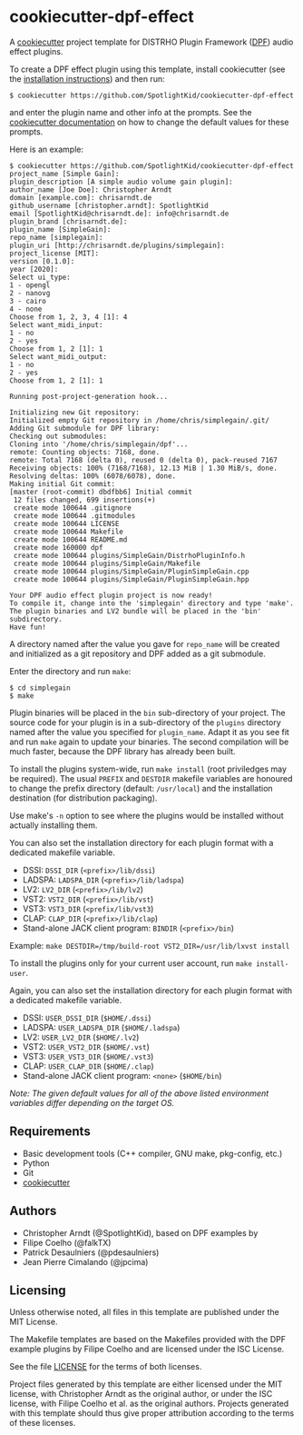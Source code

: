 cookiecutter-dpf-effect
=======================

A [cookiecutter] project template for DISTRHO Plugin Framework ([DPF]) audio
effect plugins.

To create a DPF effect plugin using this template, install cookiecutter (see
the [installation instructions]) and then run:

```console
$ cookiecutter https://github.com/SpotlightKid/cookiecutter-dpf-effect
```

and enter the plugin name and other info at the prompts. See the
[cookiecutter documentation] on how to change the default values for these
prompts.

Here is an example:

```console
$ cookiecutter https://github.com/SpotlightKid/cookiecutter-dpf-effect
project_name [Simple Gain]:
plugin_description [A simple audio volume gain plugin]:
author_name [Joe Doe]: Christopher Arndt
domain [example.com]: chrisarndt.de
github_username [christopher.arndt]: SpotlightKid
email [SpotlightKid@chrisarndt.de]: info@chrisarndt.de
plugin_brand [chrisarndt.de]:
plugin_name [SimpleGain]:
repo_name [simplegain]:
plugin_uri [http://chrisarndt.de/plugins/simplegain]:
project_license [MIT]:
version [0.1.0]:
year [2020]:
Select ui_type:
1 - opengl
2 - nanovg
3 - cairo
4 - none
Choose from 1, 2, 3, 4 [1]: 4
Select want_midi_input:
1 - no
2 - yes
Choose from 1, 2 [1]: 1
Select want_midi_output:
1 - no
2 - yes
Choose from 1, 2 [1]: 1

Running post-project-generation hook...

Initializing new Git repository:
Initialized empty Git repository in /home/chris/simplegain/.git/
Adding Git submodule for DPF library:
Checking out submodules:
Cloning into '/home/chris/simplegain/dpf'...
remote: Counting objects: 7168, done.
remote: Total 7168 (delta 0), reused 0 (delta 0), pack-reused 7167
Receiving objects: 100% (7168/7168), 12.13 MiB | 1.30 MiB/s, done.
Resolving deltas: 100% (6078/6078), done.
Making initial Git commit:
[master (root-commit) dbdfbb6] Initial commit
 12 files changed, 699 insertions(+)
 create mode 100644 .gitignore
 create mode 100644 .gitmodules
 create mode 100644 LICENSE
 create mode 100644 Makefile
 create mode 100644 README.md
 create mode 160000 dpf
 create mode 100644 plugins/SimpleGain/DistrhoPluginInfo.h
 create mode 100644 plugins/SimpleGain/Makefile
 create mode 100644 plugins/SimpleGain/PluginSimpleGain.cpp
 create mode 100644 plugins/SimpleGain/PluginSimpleGain.hpp

Your DPF audio effect plugin project is now ready!
To compile it, change into the 'simplegain' directory and type 'make'.
The plugin binaries and LV2 bundle will be placed in the 'bin' subdirectory.
Have fun!
```

A directory named after the value you gave for `repo_name` will be created
and initialized as a git repository and DPF added as a git submodule.

Enter the directory and run `make`:

```console
$ cd simplegain
$ make
```

Plugin binaries will be placed in the `bin` sub-directory of your project. The
source code for your plugin is in a sub-directory of the `plugins` directory
named after the value you specified for `plugin_name`. Adapt it as you see fit
and run `make` again to update your binaries. The second compilation will be
much faster, because the DPF library has already been built.

To install the plugins system-wide, run `make install` (root priviledges may be
required). The usual `PREFIX` and `DESTDIR` makefile variables are honoured to
change the prefix directory (default: `/usr/local`) and the installation
destination (for distribution packaging).

Use make's `-n` option to see where the plugins would be installed without
actually installing them.

You can also set the installation directory for each plugin format with a
dedicated makefile variable.

* DSSI: `DSSI_DIR` (`<prefix>/lib/dssi`)
* LADSPA: `LADSPA_DIR` (`<prefix>/lib/ladspa`)
* LV2: `LV2_DIR` (`<prefix>/lib/lv2`)
* VST2: `VST2_DIR` (`<prefix>/lib/vst`)
* VST3: `VST3_DIR` (`<prefix/lib/vst3`)
* CLAP: `CLAP_DIR` (`<prefix>/lib/clap`)
* Stand-alone JACK client program: `BINDIR` (`<prefix>/bin`)

Example: `make DESTDIR=/tmp/build-root VST2_DIR=/usr/lib/lxvst install`

To install the plugins only for your current user account, run
`make install-user`.

Again, you can also set the installation directory for each plugin format with
a dedicated makefile variable.

* DSSI: `USER_DSSI_DIR` (`$HOME/.dssi`)
* LADSPA: `USER_LADSPA_DIR` (`$HOME/.ladspa`)
* LV2: `USER_LV2_DIR` (`$HOME/.lv2`)
* VST2: `USER_VST2_DIR` (`$HOME/.vst`)
* VST3: `USER_VST3_DIR` (`$HOME/.vst3`)
* CLAP: `USER_CLAP_DIR` (`$HOME/.clap`)
* Stand-alone JACK client program: `<none>` (`$HOME/bin`)

*Note: The given default values for all of the above listed environment
variables differ depending on the target OS.*


Requirements
------------

* Basic development tools (C++ compiler, GNU make, pkg-config, etc.)
* Python
* Git
* [cookiecutter]


[cookiecutter]: https://github.com/audreyr/cookiecutter
[cookiecutter documentation]: https://cookiecutter.readthedocs.io/en/0.9.1/advanced_usage.html#user-config-0-7-0
[DPF]: https://github.com/DISTRHO/DPF
[installation instructions]: http://cookiecutter.readthedocs.org/en/latest/installation.html


Authors
-------

* Christopher Arndt (@SpotlightKid), based on DPF examples by
* Filipe Coelho (@falkTX)
* Patrick Desaulniers (@pdesaulniers)
* Jean Pierre Cimalando (@jpcima)


Licensing
---------

Unless otherwise noted, all files in this template are published under the
MIT License.

The Makefile templates are based on the Makefiles provided with the DPF example
plugins by Filipe Coelho and are licensed under the ISC License.

See the file [LICENSE](./LICENSE) for the terms of both licenses.

Project files generated by this template are either licensed under the
MIT license, with Christopher Arndt as the original author, or under the ISC
license, with Filipe Coelho et al. as the original authors. Projects generated
with this template should thus give proper attribution according to the terms
of these licenses.
